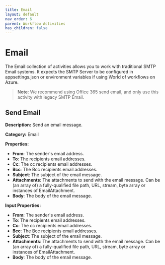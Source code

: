 ```yaml
---
title: Email
layout: default
nav_order: 6
parent: Workflow Activities
has_children: false
---
```


# Email
The Email collection of activities allows you to work with traditional SMTP Email systems. It expects the SMTP Server to be configured in appsettings.json or environment variables if using World of workflows on Azure. 

> **Note**: We recommend using Office 365 send email, and only use this activity with legacy SMTP Email.

## Send Email
**Description:** Send an email message.

**Category:** Email

**Properties:**
- **From**: The sender's email address.
- **To**: The recipients email addresses.
- **Cc**: The cc recipients email addresses.
- **Bcc**: The Bcc recipients email addresses.
- **Subject**: The subject of the email message.
- **Attachments**: The attachments to send with the email message. Can be (an array of) a fully-qualified file path, URL, stream, byte array or instances of EmailAttachment.
- **Body**: The body of the email message.

**Input Properties:**
- **From**: The sender's email address.
- **To**: The recipients email addresses.
- **Cc**: The cc recipients email addresses.
- **Bcc**: The Bcc recipients email addresses.
- **Subject**: The subject of the email message.
- **Attachments**: The attachments to send with the email message. Can be (an array of) a fully-qualified file path, URL, stream, byte array or instances of EmailAttachment.
- **Body**: The body of the email message.
